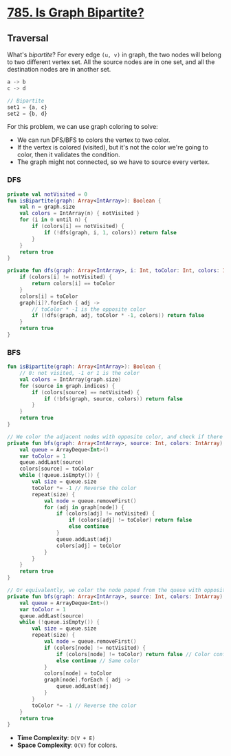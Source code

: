 # [785. Is Graph Bipartite?](https://leetcode.com/problems/is-graph-bipartite/)

## Traversal
What's *bipartite*? For every edge `(u, v)` in graph, the two nodes will belong to two different vertex set. All the source nodes are in one set, and all the destination nodes are in another set.

```js
a -> b
c -> d

// Bipartite
set1 = {a, c}
set2 = {b, d}
```


For this problem, we can use graph coloring to solve:
* We can run DFS/BFS to colors the vertex to two color.
* If the vertex is colored (visited), but it's not the color we're going to color, then it validates the condition.
* The graph might not connected, so we have to source every vertex.

### DFS
```kotlin
private val notVisited = 0
fun isBipartite(graph: Array<IntArray>): Boolean {
    val n = graph.size
    val colors = IntArray(n) { notVisited }
    for (i in 0 until n) {
        if (colors[i] == notVisited) {
            if (!dfs(graph, i, 1, colors)) return false
        }
    }
    return true
}

private fun dfs(graph: Array<IntArray>, i: Int, toColor: Int, colors: IntArray): Boolean {
    if (colors[i] != notVisited) {
        return colors[i] == toColor
    }
    colors[i] = toColor
    graph[i]?.forEach { adj ->
        // toColor * -1 is the opposite color
        if (!dfs(graph, adj, toColor * -1, colors)) return false
    }
    return true
}
```

### BFS
```kotlin
fun isBipartite(graph: Array<IntArray>): Boolean {
    // 0: not visited, -1 or 1 is the color
    val colors = IntArray(graph.size)
    for (source in graph.indices) {
        if (colors[source] == notVisited) {
            if (!bfs(graph, source, colors)) return false
        }
    }
    return true
}

// We color the adjacent nodes with opposite color, and check if there's a conflict.
private fun bfs(graph: Array<IntArray>, source: Int, colors: IntArray): Boolean {
    val queue = ArrayDeque<Int>()
    var toColor = 1
    queue.addLast(source)
    colors[source] = toColor
    while (!queue.isEmpty()) {
        val size = queue.size
        toColor *= -1 // Reverse the color
        repeat(size) {
            val node = queue.removeFirst()
            for (adj in graph[node]) {
                if (colors[adj] != notVisited) {
                    if (colors[adj] != toColor) return false
                    else continue
                }
                queue.addLast(adj)
                colors[adj] = toColor
            }
        }
    }
    return true
}

// Or equivalently, we color the node poped from the queue with opposite color.
private fun bfs(graph: Array<IntArray>, source: Int, colors: IntArray): Boolean {
    val queue = ArrayDeque<Int>()
    var toColor = 1
    queue.addLast(source)
    while (!queue.isEmpty()) {
        val size = queue.size
        repeat(size) {
            val node = queue.removeFirst()
            if (colors[node] != notVisited) {
                if (colors[node] != toColor) return false // Color conflict
                else continue // Same color
            }
            colors[node] = toColor
            graph[node].forEach { adj ->
                queue.addLast(adj)
            }
        }
        toColor *= -1 // Reverse the color
    }
    return true
}
```

* **Time Complexity**: `O(V + E)` 
* **Space Complexity**: `O(V)` for colors.